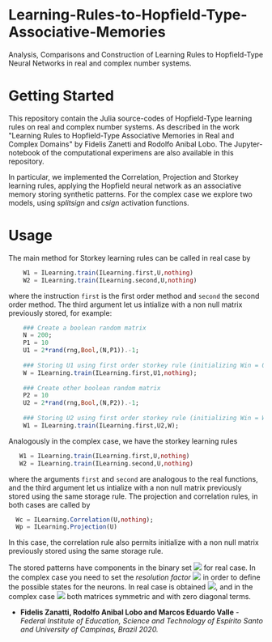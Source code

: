 # Learning-Rules-to-Hopfield-Type-Associative-Memories


Analysis, Comparisons and Construction of Learning Rules to Hopfield-Type Neural Networks in real and complex number systems. 

# Getting Started

This repository contain the Julia source-codes of Hopfield-Type learning rules on real and complex number systems. As described in the work "Learning Rules to Hopfield-Type Associative Memories in Real and Complex Domains" by Fidelis Zanetti and Rodolfo Anibal Lobo. The Jupyter-notebook of the computational experimens are also available in this repository.

In particular, we implemented the Correlation, Projection and Storkey learning rules, applying the Hopfield neural network as an associative memory storing synthetic patterns. For the complex case we explore two models, using *splitsign* and *csign* activation functions. 

# Usage

The main method for Storkey learning rules can be called in real case by
```julia
    W1 = ILearning.train(ILearning.first,U,nothing)
    W2 = ILearning.train(ILearning.second,U,nothing)
```
where the instruction ```first``` is the first order method and ```second``` the second order method. The third argument let us intialize with a non null matrix previously stored, for example:
```julia
    ### Create a boolean random matrix
    N = 200;
    P1 = 10
    U1 = 2*rand(rng,Bool,(N,P1)).-1;
    
    ### Storing U1 using first order storkey rule (initializing Win = 0)
    W = ILearning.train(ILearning.first,U1,nothing);
    
    ### Create other boolean random matrix
    P2 = 10
    U2 = 2*rand(rng,Bool,(N,P2)).-1;
    
    ### Storing U2 using first order storkey rule (initializing Win = W) 
    W1 = ILearning.train(ILearning.first,U2,W);
```
Analogously in the complex case, we have the storkey learning rules

 ```julia
    W1 = ILearning.train(ILearning.first,U,nothing)
    W2 = ILearning.train(ILearning.second,U,nothing)
 ```
 where the arguments ``` first ``` and ``` second ``` are analogous to the real functions, and the third argument let us intialize with a non null matrix previously stored using the same storage rule. The projection and correlation rules, in both cases are called by
 
  ```julia
    Wc = ILearning.Correlation(U,nothing);
    Wp = ILearning.Projection(U)
 ```
 In this case, the correlation rule also permits initialize with a non null matrix previously stored using the same storage rule. 

 The stored patterns have components in the binary set <img src="https://render.githubusercontent.com/render/math?math=%5C%7B%2B1%2C-1%5C%7D"> for real case. In the complex case you need to set the *resolution factor* <img src="https://render.githubusercontent.com/render/math?math=K"> in order to define the possible states for the neurons. In real case is obtained <img src="https://render.githubusercontent.com/render/math?math=W%20%5Cin%20%5Cmathbb%7BR%7D%5E%7BN%5Ctimes%20N%7D">, and in the complex case <img src="https://render.githubusercontent.com/render/math?math=W%20%5Cin%20%5Cmathbb%7BC%7D%5E%7BN%5Ctimes%20N%7D"> both matrices symmetric and with zero diagonal terms. 


- **Fidelis Zanatti, Rodolfo Anibal Lobo and Marcos Eduardo Valle** - *Federal Institute of Education, Science and Technology of Espírito Santo and University of Campinas, Brazil 2020.*
